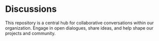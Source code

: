 # Discussions
This repository is a central hub for collaborative conversations within our organization. Engage in open dialogues, share ideas, and help shape our projects and community.
